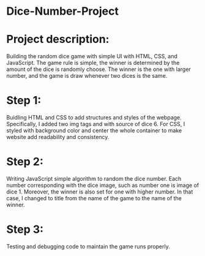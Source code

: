 # Dice-Number-Project

# Project description: 
Building the random dice game with simple UI with HTML, CSS, and JavaScript. The game rule is simple, the winner is determined by the amount of the dice is randomly choose. The winner is the one with larger number, and the game is draw whenever two dices is the same. 


# Step 1:

Buidling HTML and CSS to add structures and styles of the webpage. Specifically, I added two img tags and with source of dice 6. For CSS, I styled with background color and center the whole container to make website add readability and consistency.  

# Step 2: 

Writing JavaScript simple algorithm to random the dice number. Each number corresponding with the dice image, such as number one is image of dice 1. Moreover, the winner is also set for one with higher number. In that case, I changed to title from the name of the game to the name of the winner.  

# Step 3: 

Testing and debugging code to maintain the game runs properly. 
